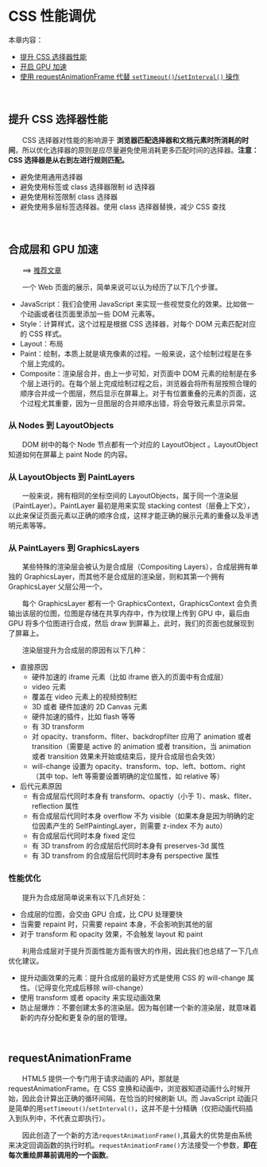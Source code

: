 # CSS 性能调优

本章内容：
* [提升 CSS 选择器性能](#提升-css-选择器性能)
* [开启 GPU 加速](合成层和-gpu-加速)
* [使用 requestAnimationFrame 代替 `setTimeout()`/`setInterval()` 操作](#requestanimationframe)

<br>

## 提升 CSS 选择器性能
　　CSS 选择器对性能的影响源于 **浏览器匹配选择器和文档元素时所消耗的时间**，所以优化选择器的原则是应尽量避免使用消耗更多匹配时间的选择器。**注意：CSS 选择器是从右到左进行规则匹配。**
  * 避免使用通用选择器
  * 避免使用标签或 class 选择器限制 id 选择器
  * 避免使用标签限制 class 选择器
  * 避免使用多层标签选择器。使用 class 选择器替换，减少 CSS 查找
  

<br>

## 合成层和 GPU 加速
　　==> [推荐文章](http://taobaofed.org/blog/2016/04/25/performance-composite/)
  
　　一个 Web 页面的展示，简单来说可以认为经历了以下几个步骤。

  * JavaScript：我们会使用 JavaScript 来实现一些视觉变化的效果。比如做一个动画或者往页面里添加一些 DOM 元素等。
  * Style：计算样式，这个过程是根据 CSS 选择器，对每个 DOM 元素匹配对应的 CSS 样式。
  * Layout：布局
  * Paint：绘制，本质上就是填充像素的过程。一般来说，这个绘制过程是在多个层上完成的。
  * Composite：渲染层合并，由上一步可知，对页面中 DOM 元素的绘制是在多个层上进行的。在每个层上完成绘制过程之后，浏览器会将所有层按照合理的顺序合并成一个图层，然后显示在屏幕上。对于有位置重叠的元素的页面，这个过程尤其重要，因为一旦图层的合并顺序出错，将会导致元素显示异常。
 
### 从 Nodes 到 LayoutObjects
　　DOM 树中的每个 Node 节点都有一个对应的 LayoutObject 。LayoutObject 知道如何在屏幕上 paint Node 的内容。

### 从 LayoutObjects 到 PaintLayers
　　一般来说，拥有相同的坐标空间的 LayoutObjects，属于同一个渲染层（PaintLayer）。PaintLayer 最初是用来实现 stacking contest（层叠上下文），以此来保证页面元素以正确的顺序合成，这样才能正确的展示元素的重叠以及半透明元素等等。

### 从 PaintLayers 到 GraphicsLayers
　　某些特殊的渲染层会被认为是合成层（Compositing Layers），合成层拥有单独的 GraphicsLayer，而其他不是合成层的渲染层，则和其第一个拥有 GraphicsLayer 父层公用一个。

　　每个 GraphicsLayer 都有一个 GraphicsContext，GraphicsContext 会负责输出该层的位图，位图是存储在共享内存中，作为纹理上传到 GPU 中，最后由 GPU 将多个位图进行合成，然后 draw 到屏幕上，此时，我们的页面也就展现到了屏幕上。 

　　渲染层提升为合成层的原因有以下几种：
  * 直接原因
    * 硬件加速的 iframe 元素（比如 iframe 嵌入的页面中有合成层）
    * video 元素
    * 覆盖在 video 元素上的视频控制栏
    * 3D 或者 硬件加速的 2D Canvas 元素
    * 硬件加速的插件，比如 flash 等等
    * 有 3D transform
    * 对 opacity、transform、fliter、backdropfilter 应用了 animation 或者 transition（需要是 active 的 animation 或者 transition，当 animation 或者 transition 效果未开始或结束后，提升合成层也会失效）
    * will-change 设置为 opacity、transform、top、left、bottom、right（其中 top、left 等需要设置明确的定位属性，如 relative 等）
  * 后代元素原因
    * 有合成层后代同时本身有 transform、opactiy（小于 1）、mask、fliter、reflection 属性
    * 有合成层后代同时本身 overflow 不为 visible（如果本身是因为明确的定位因素产生的 SelfPaintingLayer，则需要 z-index 不为 auto）
    * 有合成层后代同时本身 fixed 定位
    * 有 3D transfrom 的合成层后代同时本身有 preserves-3d 属性
    * 有 3D transfrom 的合成层后代同时本身有 perspective 属性
 
### 性能优化
　　提升为合成层简单说来有以下几点好处：
  * 合成层的位图，会交由 GPU 合成，比 CPU 处理要快
  * 当需要 repaint 时，只需要 repaint 本身，不会影响到其他的层
  * 对于 transform 和 opacity 效果，不会触发 layout 和 paint
  
　　利用合成层对于提升页面性能方面有很大的作用，因此我们也总结了一下几点优化建议。
  * 提升动画效果的元素：提升合成层的最好方式是使用 CSS 的 will-change 属性。（记得变化完成后移除 will-change）
  * 使用 transform 或者 opacity 来实现动画效果
  * 防止层爆炸：不要创建太多的渲染层。因为每创建一个新的渲染层，就意味着新的内存分配和更复杂的层的管理。

<br>

## requestAnimationFrame
　　HTML5 提供一个专门用于请求动画的 API，那就是 requestAnimationFrame。在 CSS 变换和动画中，浏览器知道动画什么时候开始，因此会计算出正确的循环间隔，在恰当的时候刷新 UI。而 JavaScript 动画只是简单的用`setTimeout()`/`setInterval()`，这并不是十分精确（仅把动画代码插入到队列中，不代表立即执行）。
  
　　因此创造了一个新的方法`requestAnimationFrame()`,其最大的优势是由系统来决定回调函数的执行时机。`requestAnimationFrame()`方法接受一个参数，**即在每次重绘屏幕前调用的一个函数**。
